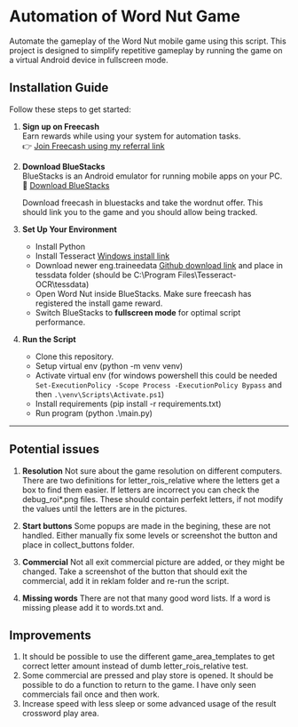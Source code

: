 # Automation of Word Nut Game

Automate the gameplay of the Word Nut mobile game using this script. This project is designed to simplify repetitive gameplay by running the game on a virtual Android device in fullscreen mode.

## Installation Guide

Follow these steps to get started:

1. **Sign up on Freecash**  
   Earn rewards while using your system for automation tasks.  
   👉 [Join Freecash using my referral link](https://freecash.com/r/FreeRiches)

2. **Download BlueStacks**  
   BlueStacks is an Android emulator for running mobile apps on your PC.
   🔗 [Download BlueStacks](https://www.bluestacks.com/)

   Download freecash in bluestacks and take the wordnut offer. This should link you to the game and you should allow being tracked.

3. **Set Up Your Environment**  
   - Install Python
   - Install Tesseract [Windows install link](https://github.com/UB-Mannheim/tesseract/wiki)
   - Download newer eng.traineedata [Github download link](https://github.com/tesseract-ocr/tessdata/raw/refs/heads/main/eng.traineddata) and place in tessdata folder (should be C:\Program Files\Tesseract-OCR\tessdata)
   - Open Word Nut inside BlueStacks. Make sure freecash has registered the install game reward.
   - Switch BlueStacks to **fullscreen mode** for optimal script performance.

4. **Run the Script**  
   - Clone this repository.
   - Setup virtual env (python -m venv venv)
   - Activate virtual env (for windows powershell this could be needed `Set-ExecutionPolicy -Scope Process -ExecutionPolicy Bypass` and then `.\venv\Scripts\Activate.ps1`) 
   - Install requirements (pip install -r requirements.txt)
   - Run program (python .\main.py)
---

## Potential issues

1. **Resolution**
    Not sure about the game resolution on different computers. There are two definitions for letter_rois_relative where the letters get a box to find them easier. If letters are incorrect
    you can check the debug_roi*.png files. These should contain perfekt letters, if not modify the values until the letters are in the pictures.

2. **Start buttons**
    Some popups are made in the begining, these are not handled. Either manually fix some levels or screenshot the button and place in collect_buttons folder.

3. **Commercial**
    Not all exit commercial picture are added, or they might be changed. Take a screenshot of the button that should exit the commercial, add it in reklam folder and re-run the script.

4. **Missing words**
    There are not that many good word lists. If a word is missing please add it to words.txt and.

## Improvements

1. It should be possible to use the different game_area_templates to get correct letter amount instead of dumb letter_rois_relative test. 
2. Some commercial are pressed and play store is opened. It should be possible to do a function to return to the game. I have only seen commercials fail once and then work.
3. Increase speed with less sleep or some advanced usage of the result crossword play area.
